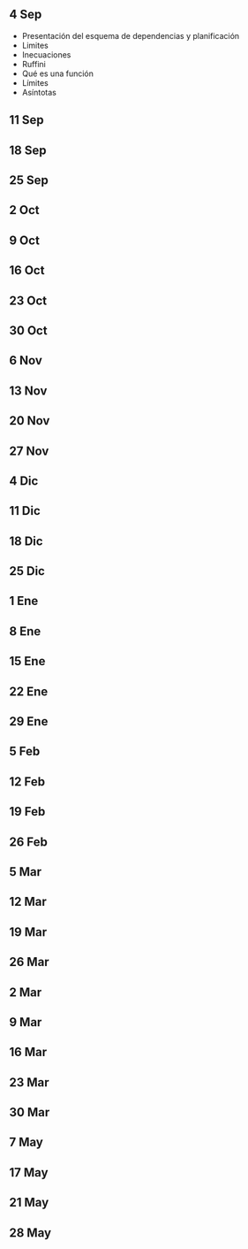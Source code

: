 ## 4 Sep
- Presentación del esquema de dependencias y planificación
- Limites
- Inecuaciones 
- Ruffini
- Qué es una función
- Límites 
- Asíntotas
## 11 Sep
## 18 Sep
## 25 Sep
## 2 Oct
## 9 Oct
## 16 Oct
## 23 Oct
## 30 Oct
## 6 Nov
## 13 Nov
## 20 Nov
## 27 Nov
## 4 Dic
## 11 Dic
## 18 Dic
## 25 Dic
## 1 Ene
## 8 Ene
## 15 Ene
## 22 Ene
## 29 Ene
## 5 Feb
## 12 Feb
## 19 Feb
## 26 Feb
## 5 Mar
## 12 Mar
## 19 Mar
## 26 Mar
## 2 Mar
## 9 Mar
## 16 Mar
## 23 Mar
## 30 Mar
## 7 May
## 17 May
## 21 May
## 28 May
